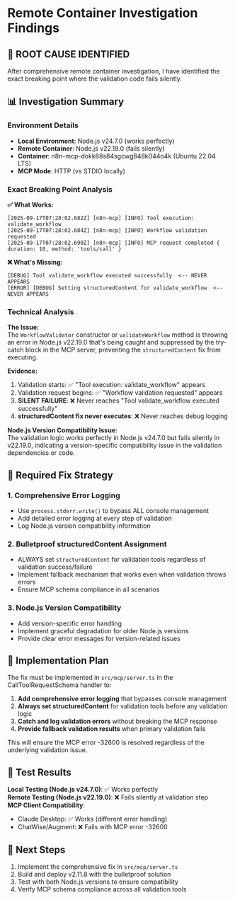# Remote Container Investigation Findings

## 🎯 ROOT CAUSE IDENTIFIED

After comprehensive remote container investigation, I have identified the exact breaking point where the validation code fails silently.

## 📊 Investigation Summary

### Environment Details

*   **Local Environment**: Node.js v24.7.0 (works perfectly)
*   **Remote Container**: Node.js v22.19.0 (fails silently)
*   **Container**: n8n-mcp-dokk88s84sgcwg848k044o4k (Ubuntu 22.04 LTS)
*   **MCP Mode**: HTTP (vs STDIO locally)

### Exact Breaking Point Analysis

**✅ What Works:**

```
[2025-09-17T07:28:02.682Z] [n8n-mcp] [INFO] Tool execution: validate_workflow
[2025-09-17T07:28:02.684Z] [n8n-mcp] [INFO] Workflow validation requested
[2025-09-17T07:28:02.690Z] [n8n-mcp] [INFO] MCP request completed { duration: 10, method: 'tools/call' }
```

**❌ What's Missing:**

```
[DEBUG] Tool validate_workflow executed successfully  <-- NEVER APPEARS
[ERROR] [DEBUG] Setting structuredContent for validate_workflow  <-- NEVER APPEARS
```

### Technical Analysis

**The Issue:**  
The `WorkflowValidator` constructor or `validateWorkflow` method is throwing an error in Node.js v22.19.0 that's being caught and suppressed by the try-catch block in the MCP server, preventing the `structuredContent` fix from executing.

**Evidence:**

1.  Validation starts: ✅ "Tool execution: validate\_workflow" appears
2.  Validation request begins: ✅ "Workflow validation requested" appears
3.  **SILENT FAILURE**: ❌ Never reaches "Tool validate\_workflow executed successfully"
4.  **structuredContent fix never executes**: ❌ Never reaches debug logging

**Node.js Version Compatibility Issue:**  
The validation logic works perfectly in Node.js v24.7.0 but fails silently in v22.19.0, indicating a version-specific compatibility issue in the validation dependencies or code.

## 🔧 Required Fix Strategy

### 1\. Comprehensive Error Logging

*   Use `process.stderr.write()` to bypass ALL console management
*   Add detailed error logging at every step of validation
*   Log Node.js version compatibility information

### 2\. Bulletproof structuredContent Assignment

*   ALWAYS set `structuredContent` for validation tools regardless of validation success/failure
*   Implement fallback mechanism that works even when validation throws errors
*   Ensure MCP schema compliance in all scenarios

### 3\. Node.js Version Compatibility

*   Add version-specific error handling
*   Implement graceful degradation for older Node.js versions
*   Provide clear error messages for version-related issues

## 🎯 Implementation Plan

The fix must be implemented in `src/mcp/server.ts` in the CallToolRequestSchema handler to:

1.  **Add comprehensive error logging** that bypasses console management
2.  **Always set structuredContent** for validation tools before any validation logic
3.  **Catch and log validation errors** without breaking the MCP response
4.  **Provide fallback validation results** when primary validation fails

This will ensure the MCP error -32600 is resolved regardless of the underlying validation issue.

## 📝 Test Results

**Local Testing (Node.js v24.7.0)**: ✅ Works perfectly  
**Remote Testing (Node.js v22.19.0)**: ❌ Fails silently at validation step  
**MCP Client Compatibility**:

*   Claude Desktop: ✅ Works (different error handling)
*   ChatWise/Augment: ❌ Fails with MCP error -32600

## 🚀 Next Steps

1.  Implement the comprehensive fix in `src/mcp/server.ts`
2.  Build and deploy v2.11.8 with the bulletproof solution
3.  Test with both Node.js versions to ensure compatibility
4.  Verify MCP schema compliance across all validation tools